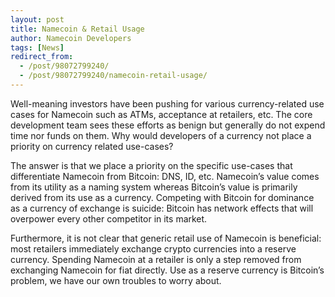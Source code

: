 ```yaml
---
layout: post
title: Namecoin & Retail Usage
author: Namecoin Developers
tags: [News]
redirect_from:
  - /post/98072799240/
  - /post/98072799240/namecoin-retail-usage/
---
```

Well-meaning investors have been pushing for various currency-related use cases for Namecoin such as ATMs, acceptance at retailers, etc.  The core development team sees these efforts as benign but generally do not expend time nor funds on them.  Why would developers of a currency not place a priority on currency related use-cases?

The answer is that we place a priority on the specific use-cases that differentiate Namecoin from Bitcoin: DNS, ID, etc. Namecoin’s value comes from its utility as a naming system whereas Bitcoin’s value is primarily derived from its use as a currency.  Competing with Bitcoin for dominance as a currency of exchange is suicide: Bitcoin has network effects that will overpower every other competitor in its market.

Furthermore, it is not clear that generic retail use of Namecoin is beneficial: most retailers immediately exchange crypto currencies into a reserve currency.  Spending Namecoin at a retailer is only a step removed from exchanging Namecoin for fiat directly.  Use as a reserve currency is Bitcoin’s problem, we have our own troubles to worry about.
